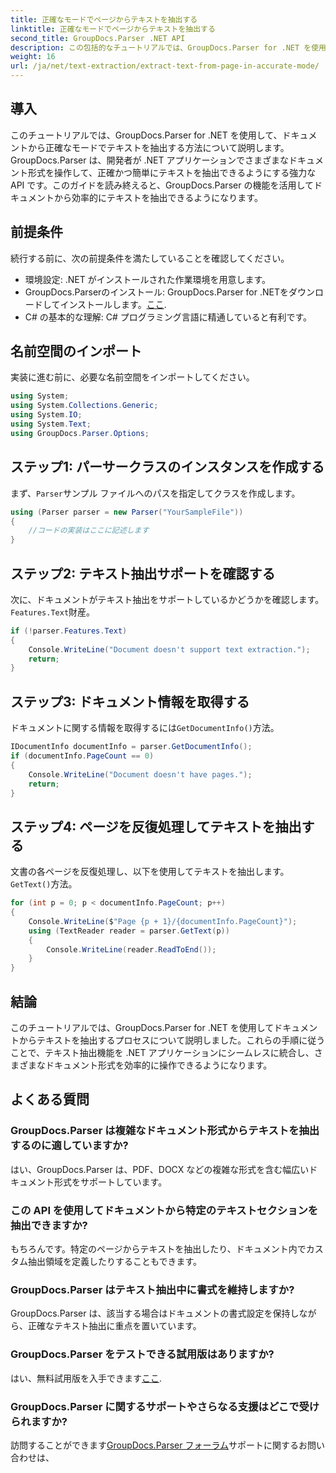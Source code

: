 ```yaml
---
title: 正確なモードでページからテキストを抽出する
linktitle: 正確なモードでページからテキストを抽出する
second_title: GroupDocs.Parser .NET API
description: この包括的なチュートリアルでは、GroupDocs.Parser for .NET を使用してドキュメントからテキストを正確に抽出する方法を学びます。
weight: 16
url: /ja/net/text-extraction/extract-text-from-page-in-accurate-mode/
---
```

## 導入
このチュートリアルでは、GroupDocs.Parser for .NET を使用して、ドキュメントから正確なモードでテキストを抽出する方法について説明します。GroupDocs.Parser は、開発者が .NET アプリケーションでさまざまなドキュメント形式を操作して、正確かつ簡単にテキストを抽出できるようにする強力な API です。このガイドを読み終えると、GroupDocs.Parser の機能を活用してドキュメントから効率的にテキストを抽出できるようになります。
## 前提条件
続行する前に、次の前提条件を満たしていることを確認してください。
- 環境設定: .NET がインストールされた作業環境を用意します。
-  GroupDocs.Parserのインストール: GroupDocs.Parser for .NETをダウンロードしてインストールします。[ここ](https://releases.groupdocs.com/parser/net/).
- C# の基本的な理解: C# プログラミング言語に精通していると有利です。
## 名前空間のインポート
実装に進む前に、必要な名前空間をインポートしてください。
```csharp
using System;
using System.Collections.Generic;
using System.IO;
using System.Text;
using GroupDocs.Parser.Options;
```
## ステップ1: パーサークラスのインスタンスを作成する
まず、`Parser`サンプル ファイルへのパスを指定してクラスを作成します。
```csharp
using (Parser parser = new Parser("YourSampleFile"))
{
    //コードの実装はここに記述します
}
```
## ステップ2: テキスト抽出サポートを確認する
次に、ドキュメントがテキスト抽出をサポートしているかどうかを確認します。`Features.Text`財産。
```csharp
if (!parser.Features.Text)
{
    Console.WriteLine("Document doesn't support text extraction.");
    return;
}
```
## ステップ3: ドキュメント情報を取得する
ドキュメントに関する情報を取得するには`GetDocumentInfo()`方法。
```csharp
IDocumentInfo documentInfo = parser.GetDocumentInfo();
if (documentInfo.PageCount == 0)
{
    Console.WriteLine("Document doesn't have pages.");
    return;
}
```
## ステップ4: ページを反復処理してテキストを抽出する
文書の各ページを反復処理し、以下を使用してテキストを抽出します。`GetText()`方法。
```csharp
for (int p = 0; p < documentInfo.PageCount; p++)
{
    Console.WriteLine($"Page {p + 1}/{documentInfo.PageCount}");
    using (TextReader reader = parser.GetText(p))
    {
        Console.WriteLine(reader.ReadToEnd());
    }
}
```
## 結論
このチュートリアルでは、GroupDocs.Parser for .NET を使用してドキュメントからテキストを抽出するプロセスについて説明しました。これらの手順に従うことで、テキスト抽出機能を .NET アプリケーションにシームレスに統合し、さまざまなドキュメント形式を効率的に操作できるようになります。

## よくある質問
### GroupDocs.Parser は複雑なドキュメント形式からテキストを抽出するのに適していますか?
はい、GroupDocs.Parser は、PDF、DOCX などの複雑な形式を含む幅広いドキュメント形式をサポートしています。
### この API を使用してドキュメントから特定のテキストセクションを抽出できますか?
もちろんです。特定のページからテキストを抽出したり、ドキュメント内でカスタム抽出領域を定義したりすることもできます。
### GroupDocs.Parser はテキスト抽出中に書式を維持しますか?
GroupDocs.Parser は、該当する場合はドキュメントの書式設定を保持しながら、正確なテキスト抽出に重点を置いています。
### GroupDocs.Parser をテストできる試用版はありますか?
はい、無料試用版を入手できます[ここ](https://releases.groupdocs.com/).
### GroupDocs.Parser に関するサポートやさらなる支援はどこで受けられますか?
訪問することができます[GroupDocs.Parser フォーラム](https://forum.groupdocs.com/c/parser/17)サポートに関するお問い合わせは、